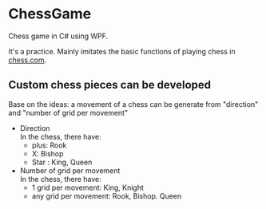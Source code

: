 # ChessGame
Chess game in C# using WPF.

It's a practice. Mainly imitates the basic functions of playing chess in [chess.com](http://chess.com).

## Custom chess pieces can be developed
Base on the ideas: a movement of a chess can be generate from "direction" and "number of grid per movement"
- Direction \
In the chess, there have:
  - plus: Rook
  - X: Bishop
  - Star : King, Queen
- Number of grid per movement \
In the chess, there have:
  - 1 grid per movement: King, Knight
  - any grid per movement: Rook, Bishop. Queen

